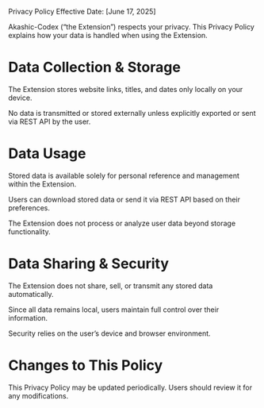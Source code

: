 Privacy Policy Effective Date: [June 17, 2025]

Akashic-Codex (“the Extension”) respects your privacy. This Privacy Policy explains how your data is handled when using the Extension.

# Data Collection & Storage
The Extension stores website links, titles, and dates only locally on your device.

No data is transmitted or stored externally unless explicitly exported or sent via REST API by the user.

# Data Usage
Stored data is available solely for personal reference and management within the Extension.

Users can download stored data or send it via REST API based on their preferences.

The Extension does not process or analyze user data beyond storage functionality.

# Data Sharing & Security
The Extension does not share, sell, or transmit any stored data automatically.

Since all data remains local, users maintain full control over their information.

Security relies on the user’s device and browser environment.



# Changes to This Policy
This Privacy Policy may be updated periodically. Users should review it for any modifications.
